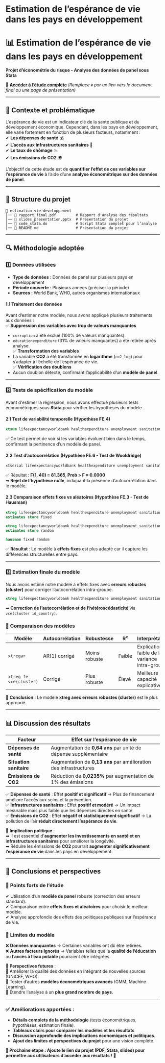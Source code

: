 # Estimation de l’espérance de vie dans les pays en développement

# 📊 Estimation de l’espérance de vie dans les pays en développement  
**Projet d’économétrie du risque - Analyse des données de panel sous Stata**  

🔗 **[Accéder à l’étude complète](#)** *(Remplace `#` par un lien vers le document final ou une page de présentation)*  

---

## 📖 Contexte et problématique  

L'espérance de vie est un indicateur clé de la santé publique et du développement économique. Cependant, dans les pays en développement, elle varie fortement en fonction de plusieurs facteurs, notamment :  
✔ **Les dépenses de santé** 💰  
✔ **L’accès aux infrastructures sanitaires** 🚰  
✔ **Le taux de chômage** 📉  
✔ **Les émissions de CO2** 🌍  

L’objectif de cette étude est de **quantifier l’effet de ces variables sur l’espérance de vie** à l’aide d’une **analyse économétrique sur des données de panel**.  

---

## 📂 Structure du projet  

```
📁 estimation-vie-developpement
│── 📄 rapport_final.pdf         # Rapport d'analyse des résultats  
│── 📄 slides_presentation.pptx  # Présentation du projet  
│── 📄 code_stata.do             # Script Stata complet pour l’analyse  
│── 📄 README.md                 # Présentation du projet  
```

---

## 🔍 **Méthodologie adoptée**  

### 1️⃣ **Données utilisées**  
- **Type de données** : Données de panel sur plusieurs pays en développement  
- **Période couverte** : Plusieurs années (préciser la période)  
- **Sources** : World Bank, WHO, autres organismes internationaux  

#### **1.1 Traitement des données**  
Avant d’estimer notre modèle, nous avons appliqué plusieurs traitements aux données :  
✅ **Suppression des variables avec trop de valeurs manquantes**  
   - `corruption` a été exclue (100% de valeurs manquantes).  
   - `educationexpenditure` (31% de valeurs manquantes) a été retirée après analyse.  
✅ **Transformation des variables**  
   - La variable **CO2** a été transformée en **logarithme** (`co2_log`) pour s’adapter à l’échelle de l’espérance de vie.  
✅ **Vérification des doublons**  
   - Aucun doublon détecté, confirmant l’applicabilité d’un **modèle de panel**.  

---

### 2️⃣ **Tests de spécification du modèle**  

Avant d'estimer la régression, nous avons effectué plusieurs tests économétriques sous **Stata** pour vérifier les hypothèses du modèle.

#### **2.1 Test de variabilité temporelle (Hypothèse FE.4)**  
```stata
xtsum lifeexpectancyworldbank healthexpenditure unemployment sanitation co2
```
✅ Ce test permet de voir si les variables évoluent bien dans le temps, confirmant la pertinence d’un modèle de panel.  

#### **2.2 Test d’autocorrélation (Hypothèse FE.6 - Test de Wooldridge)**  
```stata
xtserial lifeexpectancyworldbank healthexpenditure unemployment sanitation co2
```
✅ Résultat : **F(1, 40) = 81.365, Prob > F = 0.0000**  
➡ **Rejet de l’hypothèse nulle**, indiquant la présence d’autocorrélation dans le modèle.  

#### **2.3 Comparaison effets fixes vs aléatoires (Hypothèse FE.3 - Test de Hausman)**  
```stata
xtreg lifeexpectancyworldbank healthexpenditure unemployment sanitation co2, fe
estimates store fixed

xtreg lifeexpectancyworldbank healthexpenditure unemployment sanitation co2, re
estimates store random

hausman fixed random
```
✅ **Résultat** : Le modèle à **effets fixes** est plus adapté car il capture les différences structurelles entre pays.  

---

### 3️⃣ **Estimation finale du modèle**  

Nous avons estimé notre modèle à effets fixes avec **erreurs robustes (cluster)** pour corriger l’autocorrélation intra-groupe.

```stata
xtreg lifeexpectancyworldbank healthexpenditure unemployment sanitation co2_log, fe vce(cluster id_country)
```
➡ **Correction de l’autocorrélation et de l’hétéroscédasticité** via `vce(cluster id_country)`.  

### 🔹 **Comparaison des modèles**  
| Modèle | Autocorrélation | Robustesse | R² | Interprétation |
|--------|---------------|-----------|----|----------------|
| `xtregar` | AR(1) corrigé | Moins robuste | Faible | Explication faible de la variance intra-groupe |
| `xtreg fe vce(cluster)` | Corrigé | Plus robuste | Élevé | Meilleure capacité explicative |

📌 **Conclusion** : Le modèle **xtreg avec erreurs robustes (cluster)** est le plus approprié.

---

## 📊 **Discussion des résultats**  

| Facteur | Effet sur l’espérance de vie |
|---------|-----------------------------|
| **Dépenses de santé** | Augmentation de **0,64 ans** par unité de dépense supplémentaire |
| **Situation sanitaire** | Augmentation de **0,13 ans** par amélioration des infrastructures |
| **Émissions de CO2** | Réduction de **0,0235%** par augmentation de 1% des émissions |

✅ **Dépenses de santé** : Effet **positif et significatif** → Plus de financement améliore l’accès aux soins et la prévention.  
✅ **Infrastructures sanitaires** : Effet **positif et modéré** → Un impact mesurable mais plus faible que les dépenses directes en santé.  
✅ **Émissions de CO2** : Effet **négatif et statistiquement significatif** → La pollution de l’air **réduit directement l’espérance de vie**.  

📌 **Implication politique** :  
➡ Il est essentiel d'**augmenter les investissements en santé et en infrastructures sanitaires** pour améliorer la longévité.  
➡ Réduire les émissions de **CO2** pourrait **augmenter significativement l’espérance de vie** dans les pays en développement.  

---

## 📢 **Conclusions et perspectives**  

### 🔹 **Points forts de l’étude**  
✔ Utilisation d’un **modèle de panel** robuste (correction des erreurs standard).  
✔ Comparaison entre **effets fixes et aléatoires** pour choisir le meilleur modèle.  
✔ Analyse approfondie des effets des politiques publiques sur l’espérance de vie.  

### 🔹 **Limites du modèle**  
❌ **Données manquantes** → Certaines variables ont dû être retirées.  
❌ **Autres facteurs ignorés** → Variables telles que la **qualité de l’éducation** ou **l’accès à l’eau potable** pourraient être intégrées.  

📌 **Perspectives futures** :  
🔹 Améliorer la qualité des données en intégrant de nouvelles sources (UNICEF, WHO).  
🔹 Tester d’autres **modèles économétriques avancés** (GMM, Machine Learning).  
🔹 Étendre l’analyse à un **plus grand nombre de pays**.  

---

### ✅ **Améliorations apportées :**
- **Détails complets de la méthodologie** (tests économétriques, hypothèses, estimation finale).  
- **Tableaux clairs pour comparer les modèles et les résultats**.  
- **Discussion approfondie des implications économiques et politiques**.  
- **Ajout des limites et perspectives du projet** pour une vision complète.  

**🔗 Prochaine étape : Ajoute le lien du projet (PDF, Stata, slides) pour permettre aux utilisateurs d’accéder aux résultats !** 🚀
